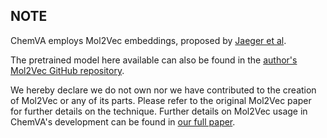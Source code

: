## NOTE ##

ChemVA employs Mol2Vec embeddings, proposed by [Jaeger et al](https://pubs.acs.org/doi/10.1021/acs.jcim.7b00616).

The pretrained model here available can also be found in the [author's Mol2Vec GitHub repository](https://github.com/samoturk/mol2vec).

We hereby declare we do not own nor we have contributed to the creation of Mol2Vec or any of its parts. Please refer to the original Mol2Vec paper for further details on the technique. Further details on Mol2Vec usage in ChemVA's development can be found in [our full paper](https://arxiv.org/abs/2008.13150).
